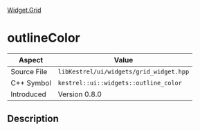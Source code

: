 [Widget.Grid](index.md)
# outlineColor
| Aspect | Value |
| --- | --- |
| Source File | `libKestrel/ui/widgets/grid_widget.hpp` |
| C++ Symbol | `kestrel::ui::widgets::outline_color` |
| Introduced | Version 0.8.0 |
## Description
